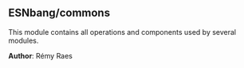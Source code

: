 <a name="module_ESNbang/commons"></a>

## ESNbang/commons
This module contains all operations and components used by several modules.

**Author**: Rémy Raes  
